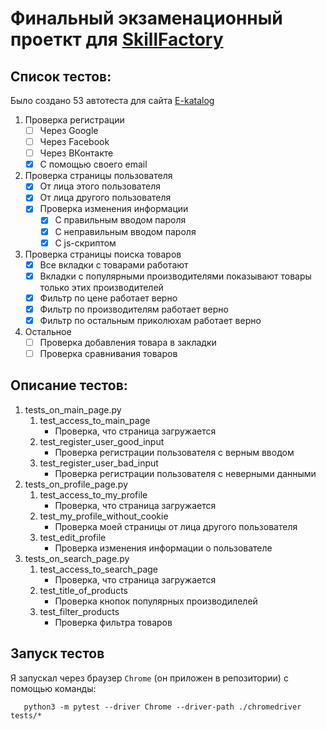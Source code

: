# Финальный экзаменационный проеткт для [SkillFactory](https://skillfactory.ru)


## Список тестов:

Было создано 53 автотеста для сайта [E-katalog](https://www.e-katalog.ru)
1. Проверка регистрации
    - [ ] Через Google
    - [ ] Через Facebook
    - [ ] Через ВКонтакте
    - [X] С помощью своего email
2. Проверка страницы пользователя
    - [X] От лица этого пользователя
    - [X] От лица другого пользователя
    - [X] Проверка изменения информации
        - [X] С правильным вводом пароля
        - [X] С неправильным вводом пароля
        - [X] С js-скриптом
3. Проверка страницы поиска товаров
    - [X] Все вкладки с товарами работают
    - [X] Вкладки с популярными производителями показывают товары только этих производителей
    - [X] Фильтр по цене работает верно
    - [X] Фильтр по производителям работает верно
    - [X] Фильтр по остальным приколюхам работает верно
4. Остальное
    - [ ] Проверка добавления товара в закладки
    - [ ] Проверка сравнивания товаров

## Описание тестов:

1. tests_on_main_page.py
    1. test_access_to_main_page
        - Проверка, что страница загружается
    2. test_register_user_good_input
        - Проверка регистрации пользователя с верным вводом
    3. test_register_user_bad_input
        - Проверка регистрации пользователя с неверными данными
2. tests_on_profile_page.py
   1. test_access_to_my_profile
      - Проверка, что страница загружается
   2. test_my_profile_without_cookie
      - Проверка моей страницы от лица другого пользователя
   3. test_edit_profile
      - Проверка изменения информации о пользователе
3. tests_on_search_page.py
   1. test_access_to_search_page
      - Проверка, что страница загружается
   2. test_title_of_products
      - Проверка кнопок популярных производилелей
   3. test_filter_products
      - Проверка фильтра товаров

## Запуск тестов

Я запускал через браузер `Chrome` (он приложен в репозитории) с помощью команды:
```
   python3 -m pytest --driver Chrome --driver-path ./chromedriver tests/*
```
